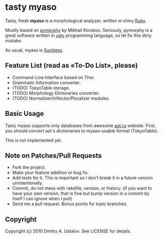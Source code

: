 # tasty myaso

Tasty, fresh **myaso** is a morphological analyzer,
written in shiny [Ruby](http://ruby-lang.org/).

Mostly based on [pymorphy](http://bitbucket.org/kmike/pymorphy/) by
Mikhail Korobov. Seriosuly, pymorphy is a great software written in
[ugly](http://python.org/) programming language,
so let fix this dirty mistake.

As usual, myaso is [Suckless](http://suckless.ru/).

## Feature List (read as «To-Do List», please)

* Command-Line Interface based on Thor.
* Grammatic Information converter.
* (TODO) TokyoTable storage.
* (TODO) Morphology Dictonaries converter.
* (TODO) Normalizer/Inflector/Pluralizer modules.

## Basic Usage

Tasty myaso supports only databases from awesome
[aot.ru](http://aot.ru/) website. First, you should convert
aot`s dictionaries to myaso-usable format (TokyoTable).

This is not implemented yet.

## Note on Patches/Pull Requests

* Fork the project.
* Make your feature addition or bug fix.
* Add tests for it. This is important so I don't break it in a
  future version unintentionally.
* Commit, do not mess with rakefile, version, or history.
  (if you want to have your own version, that is fine but bump version in a commit by itself I can ignore when I pull)
* Send me a pull request. Bonus points for topic branches.

## Copyright

Copyright (c) 2010 Dmitry A. Ustalov. See LICENSE for details.
